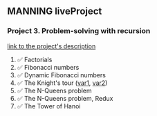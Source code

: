 ## MANNING liveProject


### Project 3. Problem-solving with recursion
[link to the project's description](https://www.manning.com/liveproject/problem-solving-with-recursion)

1. ✅ Factorials
2. ✅ Fibonacci numbers
3. ✅ Dynamic Fibonacci numbers
4. ✅ The Knight's tour ([var1](https://github.com/ppichugin/manning-problem-solving-recursion/commit/65e3ddfd3d77db1a07044b2aa349b7f48f03b6c5), [var2](https://github.com/ppichugin/manning-problem-solving-recursion/commit/d47ca6e82a9af8be7aba39ece2139d98d241e2d0))
5. ✅ The N-Queens problem
6. ✅ The N-Queens problem, Redux
7. ✅ The Tower of Hanoi
